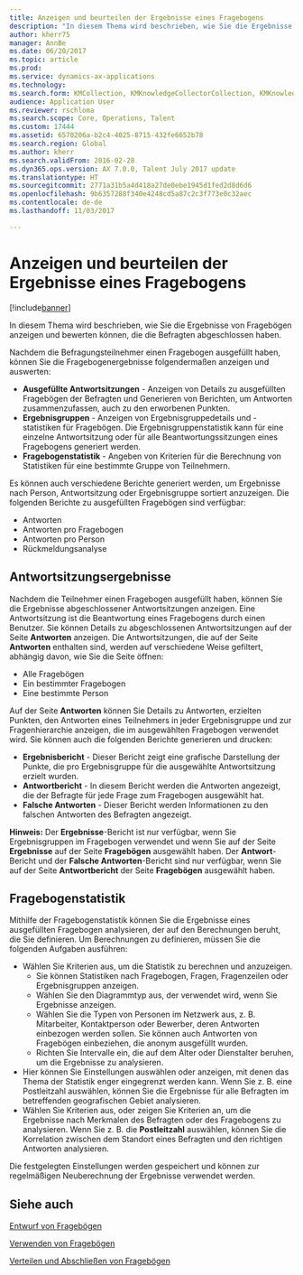 ```yaml
---
title: Anzeigen und beurteilen der Ergebnisse eines Fragebogens
description: "In diesem Thema wird beschrieben, wie Sie die Ergebnisse von Fragebögen anzeigen und bewerten können, die die Befragten abgeschlossen haben."
author: kherr75
manager: AnnBe
ms.date: 06/20/2017
ms.topic: article
ms.prod: 
ms.service: dynamics-ax-applications
ms.technology: 
ms.search.form: KMCollection, KMKnowledgeCollectorCollection, KMKnowledgeCollectorUserResults
audience: Application User
ms.reviewer: rschloma
ms.search.scope: Core, Operations, Talent
ms.custom: 17444
ms.assetid: 6570206a-b2c4-4025-8715-432fe6652b78
ms.search.region: Global
ms.author: kherr
ms.search.validFrom: 2016-02-28
ms.dyn365.ops.version: AX 7.0.0, Talent July 2017 update
ms.translationtype: HT
ms.sourcegitcommit: 2771a31b5a4d418a27de0ebe1945d1fed2d8d6d6
ms.openlocfilehash: 9b6357288f340e4248cd5a87c2c3f773e0c32aec
ms.contentlocale: de-de
ms.lasthandoff: 11/03/2017

---
```


# <a name="view-and-evaluate-the-results-of-a-questionnaire"></a>Anzeigen und beurteilen der Ergebnisse eines Fragebogens

[!include[banner](includes/banner.md)]

In diesem Thema wird beschrieben, wie Sie die Ergebnisse von Fragebögen anzeigen und bewerten können, die die Befragten abgeschlossen haben. 

Nachdem die Befragungsteilnehmer einen Fragebogen ausgefüllt haben, können Sie die Fragebogenergebnisse folgendermaßen anzeigen und auswerten:

-   **Ausgefüllte Antwortsitzungen** - Anzeigen von Details zu ausgefüllten Fragebögen der Befragten und Generieren von Berichten, um Antworten zusammenzufassen, auch zu den erworbenen Punkten.
-   **Ergebnisgruppen** - Anzeigen von Ergebnisgruppedetails und -statistiken für Fragebögen. Die Ergebnisgruppenstatistik kann für eine einzelne Antwortsitzung oder für alle Beantwortungssitzungen eines Fragebogens generiert werden.
-   **Fragebogenstatistik** - Angeben von Kriterien für die Berechnung von Statistiken für eine bestimmte Gruppe von Teilnehmern.

Es können auch verschiedene Berichte generiert werden, um Ergebnisse nach Person, Antwortsitzung oder Ergebnisgruppe sortiert anzuzeigen. Die folgenden Berichte zu ausgefüllten Fragebögen sind verfügbar:

-   Antworten
-   Antworten pro Fragebogen
-   Antworten pro Person
-   Rückmeldungsanalyse

## <a name="answer-session-results"></a>Antwortsitzungsergebnisse
Nachdem die Teilnehmer einen Fragebogen ausgefüllt haben, können Sie die Ergebnisse abgeschlossener Antwortsitzungen anzeigen. Eine Antwortsitzung ist die Beantwortung eines Fragebogens durch einen Benutzer. Sie können Details zu abgeschlossenen Antwortsitzungen auf der Seite **Antworten** anzeigen. Die Antwortsitzungen, die auf der Seite **Antworten** enthalten sind, werden auf verschiedene Weise gefiltert, abhängig davon, wie Sie die Seite öffnen:

-   Alle Fragebögen
-   Ein bestimmter Fragebogen
-   Eine bestimmte Person

Auf der Seite **Antworten** können Sie Details zu Antworten, erzielten Punkten, den Antworten eines Teilnehmers in jeder Ergebnisgruppe und zur Fragenhierarchie anzeigen, die im ausgewählten Fragebogen verwendet wird. Sie können auch die folgenden Berichte generieren und drucken:

-   **Ergebnisbericht** - Dieser Bericht zeigt eine grafische Darstellung der Punkte, die pro Ergebnisgruppe für die ausgewählte Antwortsitzung erzielt wurden.
-   **Antwortbericht** - In diesem Bericht werden die Antworten angezeigt, die der Befragte für jede Frage zum Fragebogen ausgewählt hat.
-   **Falsche Antworten** - Dieser Bericht werden Informationen zu den falschen Antworten des Befragten angezeigt.

**Hinweis:** Der **Ergebnisse**-Bericht ist nur verfügbar, wenn Sie Ergebnisgruppen im Fragebogen verwendet und wenn Sie auf der Seite **Ergebnisse** auf der Seite **Fragebögen** ausgewählt haben. Der **Antwort**-Bericht und der **Falsche Antworten**-Bericht sind nur verfügbar, wenn Sie auf der Seite **Antwortbericht** der Seite **Fragebögen** ausgewählt haben.

## <a name="questionnaire-statistics"></a>Fragebogenstatistik
Mithilfe der Fragebogenstatistik können Sie die Ergebnisse eines ausgefüllten Fragebogen analysieren, der auf den Berechnungen beruht, die Sie definieren. Um Berechnungen zu definieren, müssen Sie die folgenden Aufgaben ausführen:

-   Wählen Sie Kriterien aus, um die Statistik zu berechnen und anzuzeigen.
    -   Sie können Statistiken nach Fragebogen, Fragen, Fragenzeilen oder Ergebnisgruppen anzeigen.
    -   Wählen Sie den Diagrammtyp aus, der verwendet wird, wenn Sie Ergebnisse anzeigen.
    -   Wählen Sie die Typen von Personen im Netzwerk aus, z. B. Mitarbeiter, Kontaktperson oder Bewerber, deren Antworten einbezogen werden sollen. Sie können auch Antworten von Fragebögen einbeziehen, die anonym ausgefüllt wurden.
    -   Richten Sie Intervalle ein, die auf dem Alter oder Dienstalter beruhen, um die Ergebnisse zu analysieren.
-   Hier können Sie Einstellungen auswählen oder anzeigen, mit denen das Thema der Statistik enger eingegrenzt werden kann. Wenn Sie z. B. eine Postleitzahl auswählen, können Sie die Ergebnisse für alle Befragten im betreffenden geografischen Gebiet analysieren.
-   Wählen Sie Kriterien aus, oder zeigen Sie Kriterien an, um die Ergebnisse nach Merkmalen des Befragten oder des Fragebogens zu analysieren. Wenn Sie z. B. die **Postleitzahl** auswählen, können Sie die Korrelation zwischen dem Standort eines Befragten und den richtigen Antworten analysieren.

Die festgelegten Einstellungen werden gespeichert und können zur regelmäßigen Neuberechnung der Ergebnisse verwendet werden.

<a name="see-also"></a>Siehe auch
--------

[Entwurf von Fragebögen](design-questionnaires.md)

[Verwenden von Fragebögen](questionnaires.md)

[Verteilen und Abschließen von Fragebögen](distribute-questionnaires.md)


